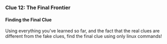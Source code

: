 ### Clue 12: The Final Frontier ###

#### Finding the Final Clue ####

Using everything you've learned so far, and the fact that the real clues are
different from the fake clues, find the final clue using only linux commands!